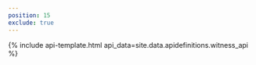 ```yaml
---
position: 15
exclude: true
---
```

{% include api-template.html api_data=site.data.apidefinitions.witness_api %}
